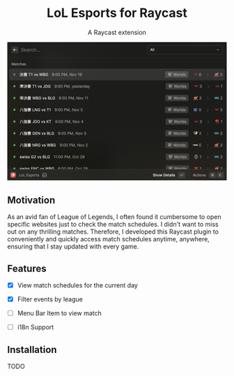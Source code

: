 <br>
<br>

<h1 align="center">LoL Esports for Raycast</sup></h1>

<p align="center">
A Raycast extension 
</p>

<img width="862" src="./assets/Screenshot1.png">

## Motivation

As an avid fan of League of Legends, I often found it cumbersome to open specific websites just to check the match schedules. I didn't want to miss out on any thrilling matches. Therefore, I developed this Raycast plugin to conveniently and quickly access match schedules anytime, anywhere, ensuring that I stay updated with every game.

## Features
- [x] View match schedules for the current day
- [x] Filter events by league
- [ ] Menu Bar Item to view match
- [ ] i18n Support


## Installation

TODO